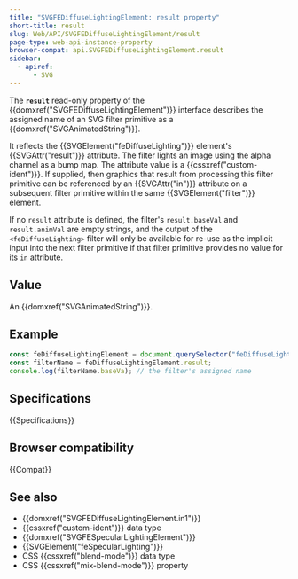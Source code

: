 ```yaml
---
title: "SVGFEDiffuseLightingElement: result property"
short-title: result
slug: Web/API/SVGFEDiffuseLightingElement/result
page-type: web-api-instance-property
browser-compat: api.SVGFEDiffuseLightingElement.result
sidebar:
  - apiref:
      - SVG
---
```


The **`result`** read-only property of the {{domxref("SVGFEDiffuseLightingElement")}} interface describes the assigned name of an SVG filter primitive as a {{domxref("SVGAnimatedString")}}.

It reflects the {{SVGElement("feDiffuseLighting")}} element's {{SVGAttr("result")}} attribute. The filter lights an image using the alpha channel as a bump map. The attribute value is a {{cssxref("custom-ident")}}. If supplied, then graphics that result from processing this filter primitive can be referenced by an {{SVGAttr("in")}} attribute on a subsequent filter primitive within the same {{SVGElement("filter")}} element.

If no `result` attribute is defined, the filter's `result.baseVal` and `result.animVal` are empty strings, and the output of the `<feDiffuseLighting>` filter will only be available for re-use as the implicit input into the next filter primitive if that filter primitive provides no value for its `in` attribute.

## Value

An {{domxref("SVGAnimatedString")}}.

## Example

```js
const feDiffuseLightingElement = document.querySelector("feDiffuseLighting");
const filterName = feDiffuseLightingElement.result;
console.log(filterName.baseVa); // the filter's assigned name
```

## Specifications

{{Specifications}}

## Browser compatibility

{{Compat}}

## See also

- {{domxref("SVGFEDiffuseLightingElement.in1")}}
- {{cssxref("custom-ident")}} data type
- {{domxref("SVGFESpecularLightingElement")}}
- {{SVGElement("feSpecularLighting")}}
- CSS {{cssxref("blend-mode")}} data type
- CSS {{cssxref("mix-blend-mode")}} property

